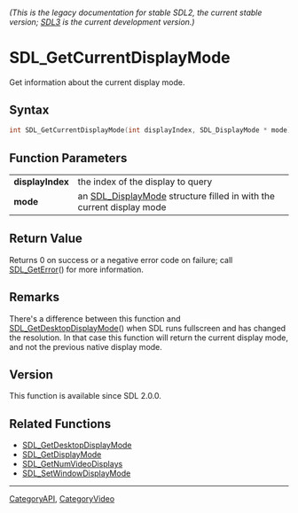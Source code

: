 ###### (This is the legacy documentation for stable SDL2, the current stable version; [SDL3](https://wiki.libsdl.org/SDL3/) is the current development version.)
# SDL_GetCurrentDisplayMode

Get information about the current display mode.

## Syntax

```c
int SDL_GetCurrentDisplayMode(int displayIndex, SDL_DisplayMode * mode);

```

## Function Parameters

|                      |                                                                                         |
| -------------------- | --------------------------------------------------------------------------------------- |
| **displayIndex**     | the index of the display to query                                                       |
| **mode**             | an [SDL_DisplayMode](SDL_DisplayMode) structure filled in with the current display mode |

## Return Value

Returns 0 on success or a negative error code on failure; call
[SDL_GetError](SDL_GetError)() for more information.

## Remarks

There's a difference between this function and
[SDL_GetDesktopDisplayMode](SDL_GetDesktopDisplayMode)() when SDL runs
fullscreen and has changed the resolution. In that case this function will
return the current display mode, and not the previous native display mode.

## Version

This function is available since SDL 2.0.0.

## Related Functions

* [SDL_GetDesktopDisplayMode](SDL_GetDesktopDisplayMode)
* [SDL_GetDisplayMode](SDL_GetDisplayMode)
* [SDL_GetNumVideoDisplays](SDL_GetNumVideoDisplays)
* [SDL_SetWindowDisplayMode](SDL_SetWindowDisplayMode)

----
[CategoryAPI](CategoryAPI), [CategoryVideo](CategoryVideo)


